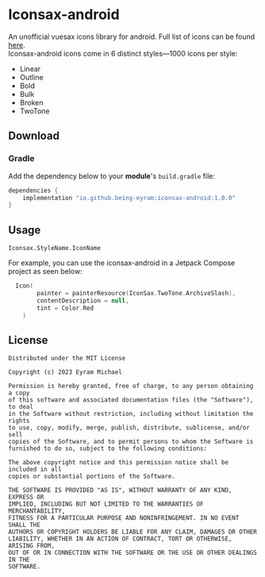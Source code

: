 # Iconsax-android
An unofficial vuesax icons library for android. Full list of icons can be found [here](https://iconsax-react.pages.dev/).   
Iconsax-android icons come in 6 distinct styles—1000 icons per style:  

- Linear
- Outline
- Bold
- Bulk 
- Broken 
- TwoTone 

## Download

### Gradle

Add the dependency below to your **module**'s `build.gradle` file:
```gradle
dependencies {
    implementation "io.github.being-eyram:iconsax-android:1.0.0"
}
```

## Usage
`Iconsax.StyleName.IconName`

For example, you can use the iconsax-android in a Jetpack Compose project as seen below:

```kotlin
  Icon(
        painter = painterResource(IconSax.TwoTone.ArchiveSlash),
        contentDescription = null, 
        tint = Color.Red
    )
```

## License

```
Distributed under the MIT License

Copyright (c) 2023 Eyram Michael

Permission is hereby granted, free of charge, to any person obtaining a copy
of this software and associated documentation files (the "Software"), to deal
in the Software without restriction, including without limitation the rights
to use, copy, modify, merge, publish, distribute, sublicense, and/or sell
copies of the Software, and to permit persons to whom the Software is
furnished to do so, subject to the following conditions:

The above copyright notice and this permission notice shall be included in all
copies or substantial portions of the Software.

THE SOFTWARE IS PROVIDED "AS IS", WITHOUT WARRANTY OF ANY KIND, EXPRESS OR
IMPLIED, INCLUDING BUT NOT LIMITED TO THE WARRANTIES OF MERCHANTABILITY,
FITNESS FOR A PARTICULAR PURPOSE AND NONINFRINGEMENT. IN NO EVENT SHALL THE
AUTHORS OR COPYRIGHT HOLDERS BE LIABLE FOR ANY CLAIM, DAMAGES OR OTHER
LIABILITY, WHETHER IN AN ACTION OF CONTRACT, TORT OR OTHERWISE, ARISING FROM,
OUT OF OR IN CONNECTION WITH THE SOFTWARE OR THE USE OR OTHER DEALINGS IN THE
SOFTWARE.
```
